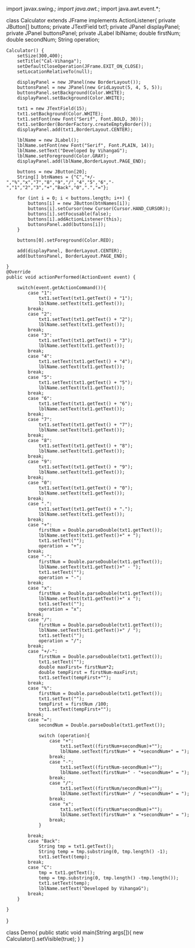 import javax.swing.*;
import java.awt.*;
import java.awt.event.*;

class Calculator extends JFrame implements ActionListener{
	private JButton[] buttons;
	private JTextField txt1;
	private JPanel displayPanel;
	private JPanel buttonsPanel;
	private JLabel lblName;
	double firstNum;
	double secondNum;
	String operation;

	Calculator() {
		setSize(300,400);
		setTitle("Cal-Vihanga");
		setDefaultCloseOperation(JFrame.EXIT_ON_CLOSE);
		setLocationRelativeTo(null);
		
		displayPanel = new JPanel(new BorderLayout());	
		buttonsPanel = new JPanel(new GridLayout(5, 4, 5, 5));
		buttonsPanel.setBackground(Color.WHITE);
		displayPanel.setBackground(Color.WHITE);
		
		txt1 = new JTextField(15);
		txt1.setBackground(Color.WHITE);
		txt1.setFont(new Font("Serif", Font.BOLD, 30));
		txt1.setBorder(BorderFactory.createEmptyBorder());
		displayPanel.add(txt1,BorderLayout.CENTER);
		
		lblName = new JLabel();
		lblName.setFont(new Font("Serif", Font.PLAIN, 14));
		lblName.setText("Developed by VihangaG");
		lblName.setForeground(Color.GRAY);
		displayPanel.add(lblName,BorderLayout.PAGE_END);
		
		buttons = new JButton[20];
		String[] btnNames = {"C","+/-","%","x","7","8","9","/","4","5","6","-","1","2","3","+","Back","0",".","="};
		
		for (int i = 0; i < buttons.length; i++) {
			buttons[i] = new JButton(btnNames[i]);
			buttons[i].setCursor(new Cursor(Cursor.HAND_CURSOR));
			buttons[i].setFocusable(false);
			buttons[i].addActionListener(this);
			buttonsPanel.add(buttons[i]);	
		}
		
		buttons[0].setForeground(Color.RED);
		
		add(displayPanel, BorderLayout.CENTER);
		add(buttonsPanel, BorderLayout.PAGE_END);
		
	}
	@Override
	public void actionPerformed(ActionEvent event) {
		
		switch(event.getActionCommand()){
			case "1":
				txt1.setText(txt1.getText() + "1");
				lblName.setText(txt1.getText());
			break;
			case "2":
				txt1.setText(txt1.getText() + "2");
				lblName.setText(txt1.getText());
			break;
			case "3":
				txt1.setText(txt1.getText() + "3");
				lblName.setText(txt1.getText());
			break;
			case "4":
				txt1.setText(txt1.getText() + "4");
				lblName.setText(txt1.getText());
			break;
			case "5":
				txt1.setText(txt1.getText() + "5");
				lblName.setText(txt1.getText());
			break;
			case "6":
				txt1.setText(txt1.getText() + "6");
				lblName.setText(txt1.getText());
			break;
			case "7":
				txt1.setText(txt1.getText() + "7");
				lblName.setText(txt1.getText());
			break;
			case "8":
				txt1.setText(txt1.getText() + "8");
				lblName.setText(txt1.getText());
			break;
			case "9":
				txt1.setText(txt1.getText() + "9");
				lblName.setText(txt1.getText());
			break;
			case "0":
				txt1.setText(txt1.getText() + "0");
				lblName.setText(txt1.getText());
			break;
			case ".":
				txt1.setText(txt1.getText() + ".");
				lblName.setText(txt1.getText());
			break;
			case "+":
				firstNum = Double.parseDouble(txt1.getText());
				lblName.setText(txt1.getText()+" + ");
				txt1.setText("");
				operation = "+";
			break;
			case "-":
				firstNum = Double.parseDouble(txt1.getText());
				lblName.setText(txt1.getText()+" - ");
				txt1.setText("");
				operation = "-";
			break;
			case "x":
				firstNum = Double.parseDouble(txt1.getText());
				lblName.setText(txt1.getText()+" x ");
				txt1.setText("");
				operation = "x";
			break;
			case "/":
				firstNum = Double.parseDouble(txt1.getText());
				lblName.setText(txt1.getText()+" / ");
				txt1.setText("");
				operation = "/";
			break;
			case "+/-":
				firstNum = Double.parseDouble(txt1.getText());
				txt1.setText("");
				double maxFirst= firstNum*2;
				double tempFirst = firstNum-maxFirst;
				txt1.setText(tempFirst+"");
			break;
			case "%":
				firstNum = Double.parseDouble(txt1.getText());
				txt1.setText("");
				tempFirst = firstNum /100;
				txt1.setText(tempFirst+"");
			break;
			case "=":
				secondNum = Double.parseDouble(txt1.getText());
				
				switch (operation){
					case "+":
						txt1.setText((firstNum+secondNum)+"");
						lblName.setText(firstNum+" + "+secondNum+" = ");
					break;
					case "-":
						txt1.setText((firstNum-secondNum)+"");
						lblName.setText(firstNum+" - "+secondNum+" = ");
					break;
					case "/":
						txt1.setText((firstNum/secondNum)+"");
						lblName.setText(firstNum+" / "+secondNum+" = ");
					break;
					case "x":
						txt1.setText((firstNum*secondNum)+"");
						lblName.setText(firstNum+" x "+secondNum+" = ");
					break;
				}
				
			break;
			case "Back":
				String tmp = txt1.getText();
				String temp = tmp.substring(0, tmp.length() -1);
				txt1.setText(temp);
			break;
			case "C":
				tmp = txt1.getText();
				temp = tmp.substring(0, tmp.length() -tmp.length());
				txt1.setText(temp);
				lblName.setText("Developed by VihangaG");
			break;
		}

	}
}

class Demo{
	public static void main(String args[]){
		new Calculator().setVisible(true);
	}
}
